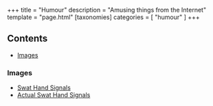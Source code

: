 +++
title = "Humour"
description = "Amusing things from the Internet"
template = "page.html"
[taxonomies]
categories = [ "humour" ]
+++

## Contents
- [Images](#images)


### Images
* [Swat Hand Signals](/images/swat.gif)
* [Actual Swat Hand Signals](/images/actual-swat.gif)

